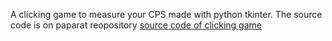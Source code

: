 A clicking game to measure your CPS made with python tkinter. The source code is on paparat reopository
[source code of clicking game](https://github.com/mohammadpmf/paparat/blob/main/main/7_tkinter/s83_click_game.py)
